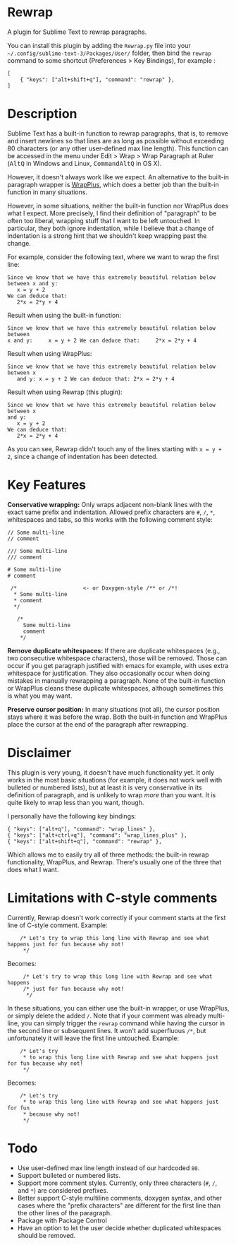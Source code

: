 # Rewrap

A plugin for Sublime Text to rewrap paragraphs.

You can install this plugin by adding the `Rewrap.py` file into your
`~/.config/sublime-text-3/Packages/User/` folder, then bind the `rewrap` command
to some shortcut (Preferences > Key Bindings), for example :

    [
        { "keys": ["alt+shift+q"], "command": "rewrap" },
    ]


# Description

Sublime Text has a built-in function to rewrap paragraphs, that is, to remove
and insert newlines so that lines are as long as possible without exceeding 80
characters (or any other user-defined max line length). This function can be
accessed in the menu under Edit > Wrap > Wrap Paragraph at Ruler
(<kbd>Alt</kbd><kbd>Q</kbd> in Windows and Linux,
<kbd>Command</kbd><kbd>Alt</kbd><kbd>Q</kbd> in OS X).

However, it doesn't always work like we expect. An alternative to the built-in
paragraph wrapper is [WrapPlus](https://github.com/ehuss/Sublime-Wrap-Plus), which
does a better job than the built-in function in many situations.

However, in some situations, neither the built-in function nor WrapPlus does
what I expect. More precisely, I find their definition of "paragraph" to be
often too liberal, wrapping stuff that I want to be left untouched. In
particular, they both ignore indentation, while I believe that a change of
indentation is a strong hint that we shouldn't keep wrapping past the change.

For example, consider the following text, where we want to wrap the first line:

    Since we know that we have this extremely beautiful relation below between x and y:
       x = y + 2
    We can deduce that:
       2*x = 2*y + 4

Result when using the built-in function:

    Since we know that we have this extremely beautiful relation below between
    x and y:     x = y + 2 We can deduce that:     2*x = 2*y + 4

Result when using WrapPlus:

    Since we know that we have this extremely beautiful relation below between x
       and y: x = y + 2 We can deduce that: 2*x = 2*y + 4

Result when using Rewrap (this plugin):

    Since we know that we have this extremely beautiful relation below between x
    and y:
       x = y + 2
    We can deduce that:
       2*x = 2*y + 4

As you can see, Rewrap didn't touch any of the lines starting with `x = y + 2`,
since a change of indentation has been detected.


# Key Features

**Conservative wrapping:** Only wraps adjacent non-blank lines with the exact
same prefix and indentation. Allowed prefix characters are `#`, `/`, `*`,
whitespaces and tabs, so this works with the following comment style:

    // Some multi-line
    // comment

    /// Some multi-line
    /// comment

    # Some multi-line
    # comment

     /*                     <- or Doxygen-style /** or /*!
      * Some multi-line
      * comment
      */

       /*
         Some multi-line
         comment
        */


**Remove duplicate whitespaces:** If there are duplicate whitespaces (e.g., two
consecutive whitespace characters), those will be removed. Those can occur if
you get paragraph justified with emacs for example,  with uses extra
whitespace for justification. They also occasionally occur when doing mistakes in
manually rewrapping a paragraph. None of the built-in function or WrapPlus cleans
these duplicate whitespaces, although sometimes this is what you may want.

**Preserve cursor position:** In many situations (not all), the cursor position
stays where it was before the wrap. Both the built-in function and WrapPlus place
the cursor at the end of the paragraph after rewrapping.


# Disclaimer

This plugin is very young, it doesn't have much functionality yet. It only works
in the most basic situations (for example, it does not work well with bulleted
or numbered lists), but at least it is very conservative in its definition of
paragraph, and is unlikely to wrap *more* than you want. It is quite likely to
wrap less than you want, though.

I personally have the following key bindings:

    { "keys": ["alt+q"], "command": "wrap_lines" },
    { "keys": ["alt+ctrl+q"], "command": "wrap_lines_plus" },
    { "keys": ["alt+shift+q"], "command": "rewrap" },

Which allows me to easily try all of three methods: the built-in rewrap
functionality, WrapPlus, and Rewrap. There's usually one of the three that does
what I want.


# Limitations with C-style comments

Currently, Rewrap doesn't work correctly if your comment starts at the first
line of C-style comment. Example:

        /* Let's try to wrap this long line with Rewrap and see what happens just for fun because why not!
         */

Becomes:

         /* Let's try to wrap this long line with Rewrap and see what happens
         /* just for fun because why not!
          */

In these situations, you can either use the built-in wrapper, or use WrapPlus,
or simply delete the added `/`. Note that if your comment was already
multi-line, you can simply trigger the `rewrap` command while having the cursor
in the second line or subsequent lines. It won't add superfluous `/*`, but
unfortunately it will leave the first line untouched. Example:

        /* Let's try
         * to wrap this long line with Rewrap and see what happens just for fun because why not!
         */

Becomes:

        /* Let's try
         * to wrap this long line with Rewrap and see what happens just for fun
         * because why not!
         */


# Todo

- Use user-defined max line length instead of our hardcoded `80`.
- Support bulleted or numbered lists.
- Support more comment styles. Currently, only three characters (`#`, `/`, and `*`)
  are considered prefixes.
- Better support C-style multiline comments, doxygen syntax, and other cases
  where the "prefix characters" are different for the first line than the other
  lines of the paragraph.
- Package with Package Control
- Have an option to let the user decide whether duplicated whitespaces should be
  removed.

